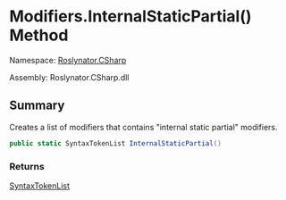 # Modifiers\.InternalStaticPartial\(\) Method

Namespace: [Roslynator.CSharp](../../README.md)

Assembly: Roslynator\.CSharp\.dll

## Summary

Creates a list of modifiers that contains "internal static partial" modifiers\.

```csharp
public static SyntaxTokenList InternalStaticPartial()
```

### Returns

[SyntaxTokenList](https://docs.microsoft.com/en-us/dotnet/api/microsoft.codeanalysis.syntaxtokenlist)




